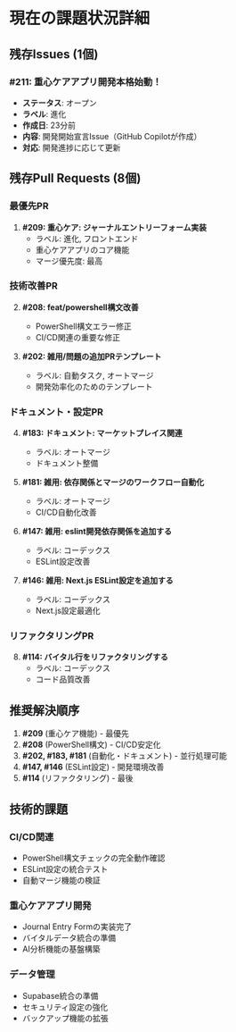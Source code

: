 # 現在の課題状況詳細

## 残存Issues (1個)

### #211: 重心ケアアプリ開発本格始動！
- **ステータス**: オープン
- **ラベル**: 進化
- **作成日**: 23分前
- **内容**: 開発開始宣言Issue（GitHub Copilotが作成）
- **対応**: 開発進捗に応じて更新

## 残存Pull Requests (8個)

### 最優先PR
1. **#209: 重心ケア: ジャーナルエントリーフォーム実装**
   - ラベル: 進化, フロントエンド
   - 重心ケアアプリのコア機能
   - マージ優先度: 最高

### 技術改善PR
2. **#208: feat/powershell構文改善**
   - PowerShell構文エラー修正
   - CI/CD関連の重要な修正

3. **#202: 雑用/問題の追加PRテンプレート**
   - ラベル: 自動タスク, オートマージ
   - 開発効率化のためのテンプレート

### ドキュメント・設定PR
4. **#183: ドキュメント: マーケットプレイス関連**
   - ラベル: オートマージ
   - ドキュメント整備

5. **#181: 雑用: 依存関係とマージのワークフロー自動化**
   - ラベル: オートマージ
   - CI/CD自動化改善

6. **#147: 雑用: eslint開発依存関係を追加する**
   - ラベル: コーデックス
   - ESLint設定改善

7. **#146: 雑用: Next.js ESLint設定を追加する**
   - ラベル: コーデックス
   - Next.js設定最適化

### リファクタリングPR
8. **#114: バイタル行をリファクタリングする**
   - ラベル: コーデックス
   - コード品質改善

## 推奨解決順序

1. **#209** (重心ケア機能) - 最優先
2. **#208** (PowerShell構文) - CI/CD安定化
3. **#202, #183, #181** (自動化・ドキュメント) - 並行処理可能
4. **#147, #146** (ESLint設定) - 開発環境改善
5. **#114** (リファクタリング) - 最後

## 技術的課題

### CI/CD関連
- PowerShell構文チェックの完全動作確認
- ESLint設定の統合テスト
- 自動マージ機能の検証

### 重心ケアアプリ開発
- Journal Entry Formの実装完了
- バイタルデータ統合の準備
- AI分析機能の基盤構築

### データ管理
- Supabase統合の準備
- セキュリティ設定の強化
- バックアップ機能の拡張
